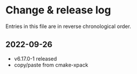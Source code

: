 # Change & release log

Entries in this file are in reverse chronological order.

## 2022-09-26

* v6.17.0-1 released
* copy/paste from cmake-xpack
